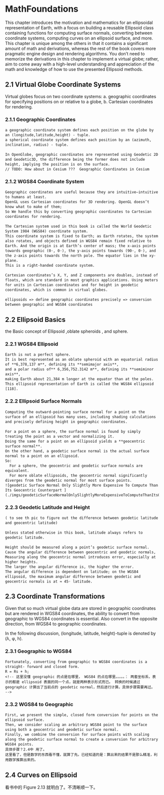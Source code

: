 # MathFoundations
This chapter introduces the motivation and mathematics for an ellipsoidal representation of Earth, with a focus on building a reusable Ellipsoid class containing functions for computing surface normals, converting between coordinate systems, computing curves on an ellipsoid surface, and more.
This chapter is unique among the others in that it contains a significant amount of math and derivations, whereas the rest of the book covers more pragmatic engine design and rendering algorithms. You don’t need to memorize the derivations in this chapter to implement a virtual globe; rather, aim to come away with a high-level understanding and appreciation of the math and knowledge of how to use the presented Ellipsoid methods.
## 2.1 Virtual Globe Coordinate Systems
  Virtual globes focus on two coordinate systems:
    a. geographic coordinates for specifying positions on or relative to a globe,
    b. Cartesian coordinates for rendering.

  ### 2.1.1 Geographic Coordinates
    a geographic coordinate system defines each position on the globe by an (longitude,latitude,height) - tuple.
    a spherical coordinate system defines each position by an (azimuth, inclination, radius) - tuple.

    In OpenGlobe, geographic coordinates are represented using Geodetic 2D and Geodetic3D, the difference being the former does not include height, implying the position is on the surface.
    // TODO: How about in Cesium ???  Geographic Coordinates in Cesium

  ### 2.1.2 WGS84 Coordinate System
    Geographic coordinates are useful because they are intuitive—intuitive to humans at least.
    OpenGL uses Cartesian coordinates for 3D rendering. OpenGL doesn’t know what to make of them;
    So We handle this by converting geographic coordinates to Cartesian coordinates for rendering.

    The Cartesian system used in this book is called the World Geodetic System 1984 (WGS84) coordinate system.
    This coordinate system is fixed to Earth; as Earth rotates, the system also rotates, and objects defined in WGS84 remain fixed relative to Earth. And the origin is at Earth’s center of mass; the x-axis points towards geographic (0◦, 0◦), the y-axis points towards (90◦, 0◦), and the z-axis points towards the north pole. The equator lies in the xy-plane.
    This is a right-handed coordinate system.

    Cartesian coordinates’s X, Y, and Z components are doubles, instead of floats, which are standard in most graphics applications. Using meters for units in Cartesian coordinates and for height in geodetic coordinates, which is common in virtual globes.

    ellipsoids => define geographic coordinates precisely => conversion between geographic and WGS84 coordinates

## 2.2 Ellipsoid Basics
  the Basic concept of Ellipsoid ,oblate spheroids , and sphere.
  ### 2.2.1 WGS84 Ellipsoid
    Earth is not a perfect sphere.
    It is best represented as an oblate spheroid with an equatorial radius of **6,378,137 m**, defining its **semimajor axis**,
    and a polar radius of** 6,356,752.3142 m**, defining its **semiminor axis**,
    making Earth about 21,384 m longer at the equator than at the poles.
    This ellipsoid representation of Earth is called the WGS84 ellipsoid [118].
  ### 2.2.2 Ellipsoid Surface Normals
    Computing the outward-pointing surface normal for a point on the surface of an ellipsoid has many uses, including shading calculations and precisely defining height in geographic coordinates.

    For a point on a sphere, the surface normal is found by simply treating the point as a vector and normalizing it.
    Doing the same for a point on an ellipsoid yields a **geocentric surface normal**.
    On the other hand, a geodetic surface normal is the actual surface normal to a point on an ellipsoid.
    So:
      For a sphere, the geocentric and geodetic surface normals are equivalent.
      For more oblate ellipsoids, the geocentric normal significantly diverges from the geodetic normal for most surface points.
    ![geodetic Surface Normal Only Slightly More Expensive To Compute Than Its Geocentric Counterpart ](./imgs/geodeticSurfaceNormalOnlySlightlyMoreExpensiveToComputeThanItsGeocentricCounterpart.jpeg)
  ### 2.2.3 Geodetic Latitude and Height
    ( to see th pic to figure out the difference between geodetic latitude and geocentric latitude)

    Unless stated otherwise in this book, latitude always refers to geodetic latitude.

    Height should be measured along a point’s geodetic surface normal.
    Cause the angular difference between geocentric and geodetic normals, Measuring along the geocentric normal introduces error, especially at higher heights.
    The larger the angular difference is, the higher the error.
    The angular difference is dependent on latitude; on the WGS84 ellipsoid, the maximum angular difference between geodetic and geocentric normals is at ≈ 45◦ latitude.

## 2.3 Coordinate Transformations
  Given that so much virtual globe data are stored in geographic coordinates but are rendered in WGS84 coordinates, the ability to convert from geographic to WGS84 coordinates is essential.
  Also convert in the opposite direction, from WGS84 to geographic coordinates.

  In the following discussion, (longitude, latitude, height)-tuple is denoted by (λ, φ, h).

  ### 2.3.1 Geographic to WGS84
    Fortunately, converting from geographic to WGS84 coordinates is a straight- forward and closed form.
    R = Rs + h;
    <!-- 这里没懂 geographic 的点是在哪里， WGS84 的点在哪里。。。。。： 两套坐标系，表示的都是 ellipsoid 表面的同一个点，就是两种表示形式而已。 转换的时候通过 geographic 计算出了当前点的 geodetic normal，然后进行计算。具体步骤需要再过。 -->

  ### 2.3.2 WGS84 to Geographic
    First, we present the simple, closed form conversion for points on the ellipsoid surface.
    Then, we consider scaling an arbitrary WGS84 point to the surface using both a geocentric and geodetic surface normal.
    Finally, we combine the conversion for surface points with scaling along the geodetic surface normal to create a conversion for arbitrary WGS84 points.
    具体步骤？2.4中 用了。
    这里看了，但是数学的东西看不懂，就算了先。已经知道的是：算出来的结果不是那么精准，利用数学推算出来的。
## 2.4 Curves on Ellipsoid
  看书中的 Figure 2.13 就明白了。不清晰顺一下。